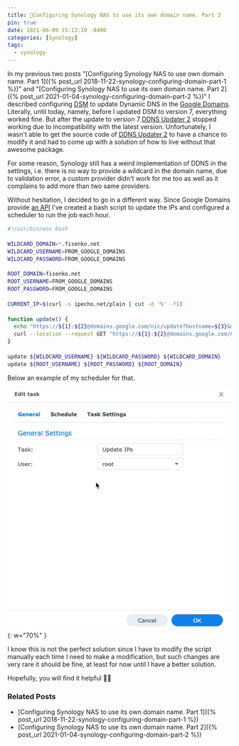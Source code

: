 ```yaml
---
title: 🔨Configuring Synology NAS to use its own domain name. Part 3
pin: true
date: 2021-06-09 15:13:19 -0400
categories: [Synology]
tags:
  - synology
---
```


In my previous two posts "[Configuring Synology NAS to use own domain name. Part 1]({% post_url 2018-11-22-synology-configuring-domain-part-1 %})" and "[Configuring Synology NAS to use its own domain name. Part 2]({% post_url 2021-01-04-synology-configuring-domain-part-2 %})" I described configuring [DSM](https://www.synology.com/en-us/beta/DSM70Beta) to update Dynamic DNS in the [Google Domains](https://domains.google.com/). Literally, until today, namely, before I updated DSM to version 7, everything worked fine. But after the update to version 7 [DDNS Updater 2](https://www.cphub.net/?p=ddnsupdater2) stopped working due to incompatibility with the latest version. Unfortunately, I wasn't able to get the source code of [DDNS Updater 2](https://www.cphub.net/?p=ddnsupdater2) to have a chance to modify it and had to come up with a solution of how to live without that awesome package.

For some reason, Synology still has a weird implementation of DDNS in the settings, i.e. there is no way to provide a wildcard in the domain name, due to validation error, a custom provider didn't work for me too as well as it complains to add more than two same providers.

Without hesitation, I decided to go in a different way. Since Google Domains provide [an API](https://support.google.com/domains/answer/6147083?hl=en) I've created a bash script to update the IPs and configured a scheduler to run the job each hour.

```bash
#!/usr/bin/env bash

WILDCARD_DOMAIN=*.fisenko.net
WILDCARD_USERNAME=FROM_GOOGLE_DOMAINS
WILDCARD_PASSWORD=FROM_GOOGLE_DOMAINS

ROOT_DOMAIN=fisenko.net
ROOT_USERNAME=FROM_GOOGLE_DOMAINS
ROOT_PASSWORD=FROM_GOOGLE_DOMAINS

CURRENT_IP=$(curl -s ipecho.net/plain | cut -d '%' -f1)

function update() {
  echo "https://${1}:${2}@domains.google.com/nic/update?hostname=${3}&myip=${CURRENT_IP}"
  curl --location --request GET "https://${1}:${2}@domains.google.com/nic/update?hostname=${3}&myip=${CURRENT_IP}"
}

update ${WILDCARD_USERNAME} ${WILDCARD_PASSWORD} ${WILDCARD_DOMAIN}
update ${ROOT_USERNAME} ${ROOT_PASSWORD} ${ROOT_DOMAIN}
```

Below an example of my scheduler for that.

![Configuration](/assets/img/blog/synology-configuring-domain-part-3/configuration.gif){: w="70%" }

I know this is not the perfect solution since I have to modify the script manually each time I need to make a modification, but such changes are very rare it should be fine, at least for now until I have a better solution.

Hopefully, you will find it helpful 🙏🏻

### Related Posts

- [Configuring Synology NAS to use its own domain name. Part 1]({% post_url 2018-11-22-synology-configuring-domain-part-1 %})
- [Configuring Synology NAS to use its own domain name. Part 2]({% post_url 2021-01-04-synology-configuring-domain-part-2 %})
